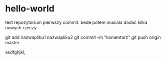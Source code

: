 # hello-world
test repozytorium
pierwszy commit. bede potem musiala dodać kilka nowych rzeczy

git add nazwapliku1   nazwapliku2
git commit -m "komentarz"
git push origin master

asdfghjkl;